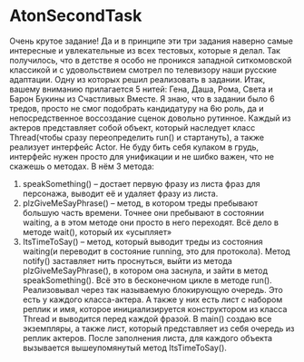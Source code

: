 # AtonSecondTask

Очень крутое задание! Да и в принципе эти три задания наверно самые интересные и увлекательные из всех тестовых, которые я делал.
Так получилось, что в детстве я особо не проникся западной ситкомовской классикой и с удовольствием смотрел по телевизору наши русские адаптации. Одну из которых решил реализовать в задании. Итак, вашему вниманию прилагается 5 нитей: Гена, Даша, Рома, Света и Барон Букины из Счастливых Вместе. Я знаю, что в задании было 6 тредов, просто не смог подобрать кандидатуру на 6ю роль, да и непосредственное воссоздание сценок довольно рутинное.
Каждый из актеров представляет собой объект, который наследует класс Thread(чтобы сразу переопределить run() и стартануть), а также реализует интерфейс Actor. Не буду бить себя кулаком в грудь, интерфейс нужен просто для унификации и не шибко важен, что не скажешь о методах. В нём 3 метода:
1.	speakSomething() – достает первую фразу из листа фраз для персонажа, выводит её и удаляет фразу из листа.
2.	plzGiveMeSayPhrase() – метод, в котором треды пребывают большую часть времени. Точнее они пребывают в состоянии waiting, а в этом методе они просто в него переходят. Всё дело в методе wait(), который их «усыпляет»
3.	ItsTimeToSay() – метод, который выводит треды из состояния waiting(и переводит в состояние running, это для протокола). Метод notify() заставляет нить проснуться, выйти из метода plzGiveMeSayPhrase(), в котором она заснула, и зайти в метод speakSomething(). Всё это в бесконечном цикле в методе run().
Реализовывал через так называемую блокирующую очередь. 
Это есть у каждого класса-актера. А также у них есть лист с набором реплик и имя, которое инициализируется конструктором из класса Thread и выводится перед каждой фразой.
В main() создаю все экземпляры, а также лист, который представляет из себя очередь из реплик актеров. После заполнения листа, для каждого объекта вызывается вышеупомянутый метод ItsTimeToSay().
